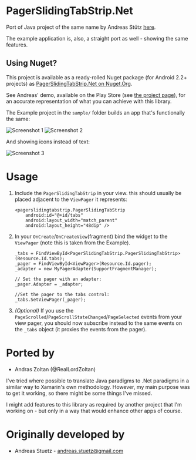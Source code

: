 PagerSlidingTabStrip.Net
========================

Port of Java project of the same name by Andreas Stütz [here][1].

The example application is, also, a straight port as well - showing the same features.

Using Nuget?
------------

This project is available as a ready-rolled Nuget package (for Android 2.2+ projects) as [PagerSlidingTabStrip.Net on Nuget.Org](https://www.nuget.org/packages/PagerSlidingTabStrip.Net/).

See Andreas' demo, available on the Play Store (see [the project page][1]), for an accurate representation of what you can achieve with this library.

The Example project in the `sample/` folder builds an app that's functionally the same:

![Screenshot 1](https://lh3.googleusercontent.com/-FD9ojqMXcXQ/UouTWmzifII/AAAAAAAAAJw/8Ay-30fethQ/w306-h544-no/psts1.jpg)
![Screenshot 2](https://lh5.googleusercontent.com/-NIUMGzKWNaY/UouTW5JLOnI/AAAAAAAAAJQ/dbBgmlAOui4/w306-h544-no/psts2.jpg)

And showing icons instead of text:

![Screenshot 3](https://lh6.googleusercontent.com/-vSntr39cEF0/UouY1r8ViBI/AAAAAAAAAKA/8Igj2dzuerE/w306-h544-no/psts3.jpg)

[1]:https://github.com/astuetz/PagerSlidingTabStrip

Usage
=====

 1. Include the `PagerSlidingTabStrip` in your view.  this should usually be placed adjacent to the `ViewPager` it represents:

		<pagerslidingtabstrip.PagerSlidingTabStrip
			android:id="@+id/tabs"
			android:layout_width="match_parent"
			android:layout_height="48dip" />
 
 2. In your `OnCreate`/`OnCreateView`(fragment) bind the widget to the `ViewPager` (note this is taken from the Example).

		_tabs = FindViewById<PagerSlidingTabStrip.PagerSlidingTabStrip>(Resource.Id.tabs);
		_pager = FindViewById<ViewPager>(Resource.Id.pager);
		_adapter = new MyPagerAdapter(SupportFragmentManager);

		// Set the pager with an adapter:
		_pager.Adapter = _adapter;

		//Set the pager to the tabs control:
		_tabs.SetViewPager(_pager);

 3. *(Optional)* If you use the `PageScrolled`/`PageScrollStateChanged`/`PageSelected` events from your view pager, you should 
now subscribe instead to the same events on the `_tabs` object (it proxies the events from the pager).

Ported by
=========

 * Andras Zoltan (@RealLordZoltan)

I've tried where possible to translate Java paradigms to .Net paradigms in a similar way to Xamarin's own methodology.  However,
my main purpose was to get it working, so there might be some things I've missed.

I might add features to this library as required by another project that I'm working on - but only in a way that would enhance 
other apps of course.

Originally developed by
=======================

 * Andreas Stuetz - <andreas.stuetz@gmail.com>